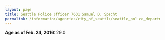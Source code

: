 ```yaml
---
layout: page
title: Seattle Police Officer 7631 Samuel D. Specht
permalink: /information/agencies/city_of_seattle/seattle_police_department/copbook/7631/
---
```


**Age as of Feb. 24, 2016:** 29.0
